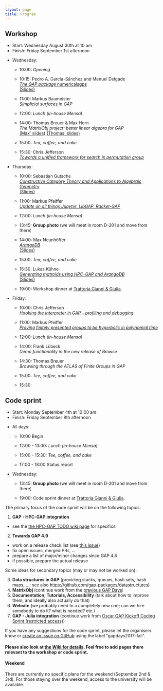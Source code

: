 ```yaml
---
layout: page
title: Program
---
```



## Workshop
* Start: Wednesday August 30th at 10 am
* Finish: Friday September 1st afternoon

- Wednesday:
  - 10:00: *Opening*
  - 10:15: Pedro A. García-Sánchez and Manuel Delgado <br>
           [*The GAP package* numericalsgps](/gapdays2017-fall/abstracts/numericalsgps)
           <br>
           [(Slides)](/gapdays2017-fall/slides/slides-numericalsgps-siegen.html)
  - 11:00: Markus Baumeister <br>
           [*Simplicial surfaces in GAP*](/gapdays2017-fall/abstracts/SimplicialSurfaces.pdf)

  - 12:00: *Lunch (in-house Mensa)*
  
  - 14:00: Thomas Breuer & Max Horn <br>
           *The MatrixObj project: better linear algebra for GAP*
           <br>
           [(Max' slides)](/gapdays2017-fall/slides/slides-Horn-MatrixObj.html)
           [(Thomas' slides)](/gapdays2017-fall/slides/slides-Breuer-matrixobj.pdf)
  - 15:00: *Tea, coffee, and cake*
  - 15:30: Chris Jefferson <br>
           [*Towards a unified framework for search in permutation group*](/gapdays2017-fall/abstracts/permutations)

- Thursday:
  - 10:00: Sebastian Gutsche <br>
           [*Constructive Category Theory and Applications to Algebraic Geometry*](/gapdays2017-fall/abstracts/CAP)
           <br>
           [(Slides)](/gapdays2017-fall/slides/slides-CAP.pdf)
  - 11:00: Markus Pfeiffer <br>
           [*Update on all things Jupyter, LibGAP, Racket-GAP*](/gapdays2017-fall/abstracts/Jupyter)

  - 12:00: *Lunch (in-house Mensa)*
  
  - 13:45: __Group photo__ (we will meet in room D-201 and move from there)
  
  - 14:00: Max Neunhöffer <br>
           [*ArangoDB*](/gapdays2017-fall/abstracts/ArangoDB)
           <br>
           [(Slides)](/gapdays2017-fall/slides/ArangoDB.pdf)
  - 15:00: *Tea, coffee, and cake*
  - 15:30: Lukas Kühne <br>
           [*Generating matroids using HPC-GAP and ArangoDB*](/gapdays2017-fall/abstracts/matroids)
           <br>
           [(Slides)](/gapdays2017-fall/slides/slides-Kuehne-matroids.pdf)

  - 19:00: Workshop dinner at [Trattoria Gianni & Giulia](http://trattoria-gianni-giulia.de/?page_id=35).
		 
- Friday:
  - 10:00: Chris Jefferson <br>
           [*Hooking the interpreter in GAP - profiling and debugging*](/gapdays2017-fall/abstracts/profiling)
  - 11:00: Markus Pfeiffer <br>
           [*Proving finitely presented groups to be hyperbolic in polynomial time*](/gapdays2017-fall/abstracts/FP)

  - 12:00: *Lunch (in-house Mensa)*
  
  - 14:00: Frank Lübeck <br>
           *Demo functionality in the new release of Browse*
  - 14:30: Thomas Breuer <br>
           *Browsing through the ATLAS of Finite Groups in GAP*
  - 15:00: *Tee, coffee, and cake*
  - 15:30:

<!--
The focus of the workshop will be on presenting research and development related to GAP. __Please submit proposals__ (e.g., topics you want to see covered, or title of a talk you could give) to the organisers (<gapdays2017-fall@gapdays.de>).
-->

## Code sprint
* Start: Monday September 4th at 10:00 am
* Finish: Friday September 8th afternoon

- All days:
  - 10:00 Begin
  
  - 12:00 - 13:00: *Lunch (in-house Mensa)*
  
  - 15:00 - 15:30: *Tee, coffee, and cake*

  - 17:00 - 18:00 Status report

- Wednesday:
  - 13:45:         __Group photo__ (we will meet in room D-201 and move from there)
  
  - 19:00:         Code sprint dinner at [Trattoria Gianni & Giulia](http://trattoria-gianni-giulia.de/?page_id=35).

The primary focus of the code sprint will be on the following topics:

1. __GAP - HPC-GAP integration__
  - see the [the HPC-GAP TODO wiki page](https://github.com/gap-system/gap/wiki/HPC-GAP-TODO) for specifics
2. __Towards GAP 4.9__
  - work on a release check list (see [this issue](https://github.com/gap-system/gap/issues/1477))
  - fix open issues, merged PRs, ...
  - prepare a list of major/minor changes since GAP 4.8
  - if possible, prepare the actual release

Some ideas for secondary topics (may or may not be worked on):

3. __Data structures in GAP__ (providing stacks, queues, hash sets, hash maps, ...; see also <https://github.com/gap-packages/datastructures>)
4. __MatrixObj__ (continue work from the [previous GAP Days](http://gapdays.de/gapdays2017-spring/10_topic/))
5. __Documentation, Tutorials, Accessibility__ (talk about how to improve them, and ideally also actually do that)
6. __Website__ (we probably need to a completely new one; can we hire somebody to do it? what is needed? etc.)
4. __GAP - Julia integration__ (continue work from [Oscar GAP Kickoff Coding Sprint (restricted access)](https://github.com/oscar-system/OSCAR/wiki/Oscar-GAP-Kickoff-Coding-Sprint))

If you have any suggestions for the code sprint, please let the organisers know or [create an issue on GitHub](https://github.com/gap-system/gap/issues) using the label "gapdays2017-fall".


#### Please also look at [the Wiki for details](https://github.com/gapdays/gapdays2017-fall/wiki). Feel free to add pages there relevant to the workshop or code sprint.

#### Weekend
There are currently no specific plans for the weekend (September 2nd & 3rd). For those staying over the weekend, access to the university will be available.
